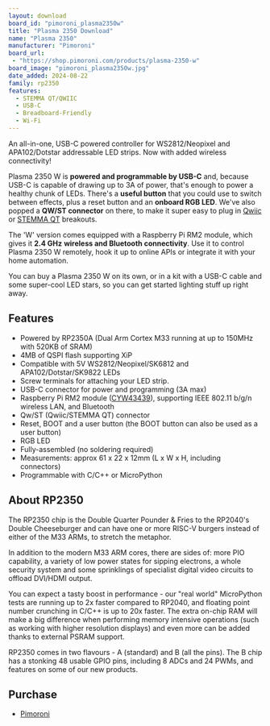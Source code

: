 ```yaml
---
layout: download
board_id: "pimoroni_plasma2350w"
title: "Plasma 2350 Download"
name: "Plasma 2350"
manufacturer: "Pimoroni"
board_url:
 - "https://shop.pimoroni.com/products/plasma-2350-w"
board_image: "pimoroni_plasma2350w.jpg"
date_added: 2024-08-22
family: rp2350
features:
  - STEMMA QT/QWIIC
  - USB-C
  - Breadboard-Friendly
  - Wi-Fi
---
```


An all-in-one, USB-C powered controller for WS2812/Neopixel and APA102/Dotstar addressable LED strips. Now with added wireless connectivity!

Plasma 2350 W is **powered and programmable by USB-C** and, because USB-C is capable of drawing up to 3A of power, that's enough to power a healthy chunk of LEDs. There's a **useful button** that you could use to switch between effects, plus a reset button and an **onboard RGB LED**. We've also popped a **QW/ST connector** on there, to make it super easy to plug in [Qwiic](https://shop.pimoroni.com/collections/qwiic) or [STEMMA QT](https://shop.pimoroni.com/collections/stemma-qt) breakouts.

The 'W' version comes equipped with a Raspberry Pi RM2 module, which gives it **2.4 GHz** **wireless and Bluetooth connectivity**. Use it to control Plasma 2350 W remotely, hook it up to online APIs or integrate it with your home automation.

You can buy a Plasma 2350 W on its own, or in a kit with a USB-C cable and some super-cool LED stars, so you can get started lighting stuff up right away.

## Features

- Powered by RP2350A (Dual Arm Cortex M33 running at up to 150MHz with 520KB of SRAM)
- 4MB of QSPI flash supporting XiP
- Compatible with 5V WS2812/Neopixel/SK6812 and APA102/Dotstar/SK9822 LEDs
- Screw terminals for attaching your LED strip.
- USB-C connector for power and programming (3A max)
- Raspberry Pi RM2 module ([CYW43439](https://www.infineon.com/cms/en/product/wireless-connectivity/airoc-wi-fi-plus-bluetooth-combos/wi-fi-4-802.11n/cyw43439/)), supporting IEEE 802.11 b/g/n wireless LAN, and Bluetooth
- Qw/ST (Qwiic/STEMMA QT) connector
- Reset, BOOT and a user button (the BOOT button can also be used as a user button)
- RGB LED
- Fully-assembled (no soldering required)
- Measurements: approx 61 x 22 x 12mm (L x W x H, including connectors)
- Programmable with C/C++ or MicroPython

## About RP2350

The RP2350 chip is the Double Quarter Pounder & Fries to the RP2040's Double Cheeseburger and can have one or more RISC-V burgers instead of either of the M33 ARMs, to stretch the metaphor.

In addition to the modern M33 ARM cores, there are sides of: more PIO capability, a variety of low power states for sipping electrons, a whole security system and some sprinklings of specialist digital video circuits to offload DVI/HDMI output.

You can expect a tasty boost in performance - our "real world" MicroPython tests are running up to 2x faster compared to RP2040, and floating point number crunching in C/C++ is up to 20x faster. The extra on-chip RAM will make a big difference when performing memory intensive operations (such as working with higher resolution displays) and even more can be added thanks to external PSRAM support.

RP2350 comes in two flavours - A (standard) and B (all the pins). The B chip has a stonking 48 usable GPIO pins, including 8 ADCs and 24 PWMs, and features on some of our new products.

## Purchase

* [Pimoroni](https://shop.pimoroni.com/products/plasma-2350-w)